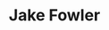 ---
user: jake
title: Jake Fowler
position: Senior UX Designer
company: Autodesk
featured: true
talk: keynote
---